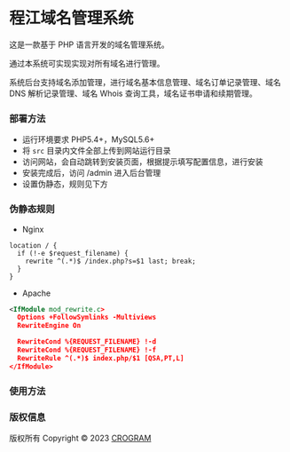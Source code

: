 # 程江域名管理系统

这是一款基于 PHP 语言开发的域名管理系统。

通过本系统可实现实现对所有域名进行管理。

系统后台支持域名添加管理，进行域名基本信息管理、域名订单记录管理、域名 DNS 解析记录管理、域名 Whois 查询工具，域名证书申请和续期管理。

### 部署方法

- 运行环境要求 PHP5.4+，MySQL5.6+
- 将 `src` 目录内文件全部上传到网站运行目录
- 访问网站，会自动跳转到安装页面，根据提示填写配置信息，进行安装
- 安装完成后，访问 /admin 进入后台管理
- 设置伪静态，规则见下方

### 伪静态规则

- Nginx

```nginx
location / {
  if (!-e $request_filename) {
    rewrite ^(.*)$ /index.php?s=$1 last; break;
  }
}
```

- Apache

```xml
<IfModule mod_rewrite.c>
  Options +FollowSymlinks -Multiviews
  RewriteEngine On

  RewriteCond %{REQUEST_FILENAME} !-d
  RewriteCond %{REQUEST_FILENAME} !-f
  RewriteRule ^(.*)$ index.php/$1 [QSA,PT,L]
</IfModule>
```

### 使用方法

### 版权信息

版权所有 Copyright © 2023 [CROGRAM](https://crogram.com)
